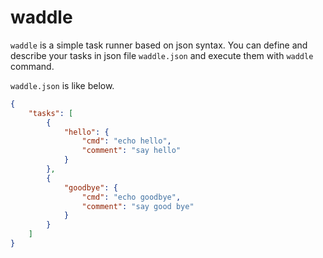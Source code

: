 # waddle

`waddle` is a simple task runner based on json syntax.
You can define and describe your tasks in json file `waddle.json` and execute them with `waddle` command.

`waddle.json` is like below.

```json
{
	"tasks": [
		{
			"hello": {
				"cmd": "echo hello",
				"comment": "say hello"
			}
		},
		{
			"goodbye": {
				"cmd": "echo goodbye",
				"comment": "say good bye"
			}
		}
	]
}
``` 

